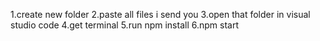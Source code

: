 1.create new folder
2.paste all files i send you
3.open that folder in visual studio code
4.get terminal
5.run npm install
6.npm start
